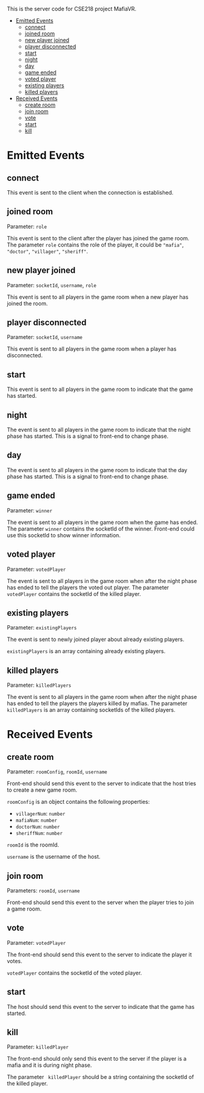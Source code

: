 This is the server code for CSE218 project MafiaVR.

- [Emitted Events](#emitted-events)
  - [connect](#connect)
  - [joined room](#joined-room)
  - [new player joined](#new-player-joined)
  - [player disconnected](#player-disconnected)
  - [start](#start)
  - [night](#night)
  - [day](#day)
  - [game ended](#game-ended)
  - [voted player](#voted-player)
  - [existing players](#existing-players)
  - [killed players](#killed-players)
- [Received Events](#received-events)
  - [create room](#create-room)
  - [join room](#join-room)
  - [vote](#vote)
  - [start](#start-1)
  - [kill](#kill)

# Emitted Events

## connect

This event is sent to the client when the connection is established.

## joined room

Parameter: `role`

This event is sent to the client after the player has joined the game room. The parameter `role` contains the role of the player, it could be `"mafia"`, `"doctor"`, `"villager"`, `"sheriff"`.

## new player joined

Parameter: `socketId`, `username`, `role`

This event is sent to all players in the game room when a new player has joined the room.

## player disconnected

Parameter: `socketId`, `username`

This event is sent to all players in the game room when a player has disconnected.

## start

This event is sent to all players in the game room to indicate that the game has started.

## night

The event is sent to all players in the game room to indicate that the night phase has started. This is a signal to front-end to change phase.

## day

The event is sent to all players in the game room to indicate that the day phase has started. This is a signal to front-end to change phase.

## game ended

Parameter: `winner`

The event is sent to all players in the game room when the game has ended. The parameter `winner` contains the socketId of the winner. Front-end could use this socketId to show winner information.

## voted player

Parameter: `votedPlayer`

The event is sent to all players in the game room when after the night phase has ended to tell the players the voted out player. The parameter `votedPlayer` contains the socketId of the killed player.

## existing players

Parameter: `existingPlayers`

The event is sent to newly joined player about already existing players.

`existingPlayers` is an array containing already existing players.

## killed players

Parameter: `killedPlayers`

The event is sent to all players in the game room when after the night phase has ended to tell the players the players killed by mafias. The parameter `killedPlayers` is an array containing socketIds of the killed players.

# Received Events

## create room

Parameter: `roomConfig`, `roomId`, `username`

Front-end should send this event to the server to indicate that the host tries to create a new game room.

`roomConfig` is an object contains the following properties:

- `villagerNum`: `number`
- `mafiaNum`: `number`
- `doctorNum`: `number`
- `sheriffNum`: `number`

`roomId` is the roomId.

`username` is the username of the host.

## join room

Parameters: `roomId`, `username`

Front-end should send this event to the server when the player tries to join a game room.

## vote

Parameter: `votedPlayer`

The front-end should send this event to the server to indicate the player it votes.

`votedPlayer` contains the socketId of the voted player.

## start

The host should send this event to the server to indicate that the game has started.

## kill

Parameter: `killedPlayer`

The front-end should only send this event to the server if the player is a mafia and it is during night phase.

The parameter ` killedPlayer` should be a string containing the socketId of the killed player.
